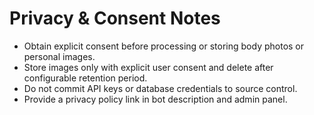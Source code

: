 # Privacy & Consent Notes

- Obtain explicit consent before processing or storing body photos or personal images.
- Store images only with explicit user consent and delete after configurable retention period.
- Do not commit API keys or database credentials to source control.
- Provide a privacy policy link in bot description and admin panel.
